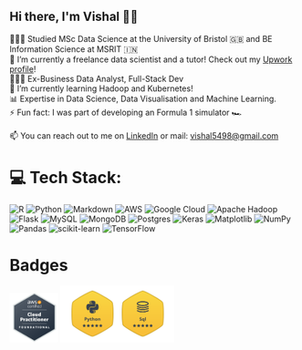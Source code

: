 ## Hi there, I'm Vishal 👋😁

👨🏼‍🎓 Studied MSc Data Science at the University of Bristol 🇬🇧 and BE Information Science at MSRIT 🇮🇳 <br/>
🔭 I’m currently a freelance data scientist and a tutor! Check out my [Upwork profile](https://www.upwork.com/freelancers/~019542e98be069f3fc)! <br/>
🧑🏼‍💻 Ex-Business Data Analyst, Full-Stack Dev </br>
🌱 I’m currently learning Hadoop and Kubernetes! <br/>
📊 Expertise in Data Science, Data Visualisation and Machine Learning. <br/>
⚡ Fun fact: I was part of developing an Formula 1 simulator 🏎️ <br/>
<br/>
📫 You can reach out to me on [LinkedIn](https://www.linkedin.com/in/vishal-c-1572a3112/) or mail: vishal5498@gmail.com  


# 💻 Tech Stack:
![R](https://img.shields.io/badge/r-%23276DC3.svg?style=for-the-badge&logo=r&logoColor=white) ![Python](https://img.shields.io/badge/python-3670A0?style=for-the-badge&logo=python&logoColor=ffdd54) ![Markdown](https://img.shields.io/badge/markdown-%23000000.svg?style=for-the-badge&logo=markdown&logoColor=white) ![AWS](https://img.shields.io/badge/AWS-%23FF9900.svg?style=for-the-badge&logo=amazon-aws&logoColor=white) ![Google Cloud](https://img.shields.io/badge/GoogleCloud-%234285F4.svg?style=for-the-badge&logo=google-cloud&logoColor=white) ![Apache Hadoop](https://img.shields.io/badge/Apache%20Hadoop-66CCFF?style=for-the-badge&logo=apachehadoop&logoColor=black) ![Flask](https://img.shields.io/badge/flask-%23000.svg?style=for-the-badge&logo=flask&logoColor=white) ![MySQL](https://img.shields.io/badge/mysql-4479A1.svg?style=for-the-badge&logo=mysql&logoColor=white) ![MongoDB](https://img.shields.io/badge/MongoDB-%234ea94b.svg?style=for-the-badge&logo=mongodb&logoColor=white) ![Postgres](https://img.shields.io/badge/postgres-%23316192.svg?style=for-the-badge&logo=postgresql&logoColor=white) ![Keras](https://img.shields.io/badge/Keras-%23D00000.svg?style=for-the-badge&logo=Keras&logoColor=white) ![Matplotlib](https://img.shields.io/badge/Matplotlib-%23ffffff.svg?style=for-the-badge&logo=Matplotlib&logoColor=black) ![NumPy](https://img.shields.io/badge/numpy-%23013243.svg?style=for-the-badge&logo=numpy&logoColor=white) ![Pandas](https://img.shields.io/badge/pandas-%23150458.svg?style=for-the-badge&logo=pandas&logoColor=white) ![scikit-learn](https://img.shields.io/badge/scikit--learn-%23F7931E.svg?style=for-the-badge&logo=scikit-learn&logoColor=white) ![TensorFlow](https://img.shields.io/badge/TensorFlow-%23FF6F00.svg?style=for-the-badge&logo=TensorFlow&logoColor=white)

# Badges
<img src="https://github.com/vishal5498/vishal5498/blob/f1d48ed06f4668ed16c483a3cace06539009e14a/AWSCloudPractitioner.png" width="85"> <img src="https://github.com/vishal5498/vishal5498/blob/f53a9baaf0387b159ffec63430dc218485004dac/Screenshot%202024-12-07%20132645.png" width="200">

<!-- Proudly created with GPRM ( https://gprm.itsvg.in ) -->

